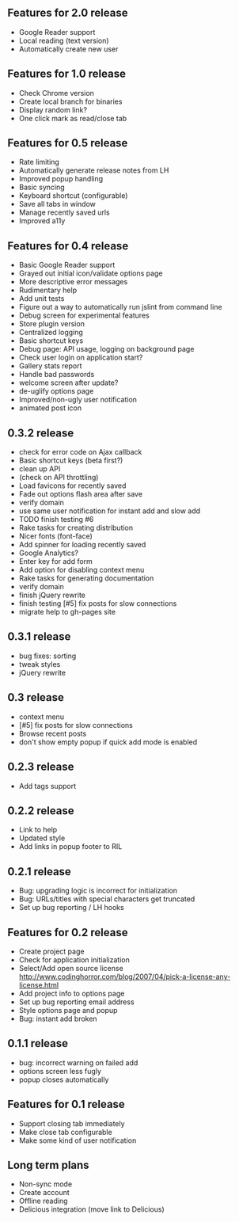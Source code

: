 

Features for 2.0 release
--------------------------
- Google Reader support
- Local reading (text version)       
- Automatically create new user

Features for 1.0 release
--------------------------
- Check Chrome version
- Create local branch for binaries
- Display random link?
- One click mark as read/close tab
                      
Features for 0.5 release
--------------------------
- Rate limiting     
- Automatically generate release notes from LH   
- Improved popup handling                                 
- Basic syncing
- Keyboard shortcut (configurable) 
- Save all tabs in window
- Manage recently saved urls  
- Improved a11y         

Features for 0.4 release
---------------------------
- Basic Google Reader support
- Grayed out initial icon/validate options page
- More descriptive error messages      
- Rudimentary help
- Add unit tests
- Figure out a way to automatically run jslint from command line
- Debug screen for experimental features         
- Store plugin version
- Centralized logging   
- Basic shortcut keys
- Debug page: API usage, logging on background page
- Check user login on application start?
- Gallery stats report
- Handle bad passwords
- welcome screen after update?    
- de-uglify options page
- Improved/non-ugly user notification                                                        
- animated post icon
         
0.3.2 release
-------------
- check for error code on Ajax callback
- Basic shortcut keys (beta first?)
- clean up API
- (check on API throttling)
- Load favicons for recently saved
- Fade out options flash area after save  
- verify domain
- use same user notification for instant add and slow add
- TODO finish testing #6
- Rake tasks for creating distribution
- Nicer fonts (font-face)
- Add spinner for loading recently saved
- Google Analytics?
- Enter key for add form     
- Add option for disabling context menu
- Rake tasks for generating documentation  
- verify domain 
- finish jQuery rewrite
- finish testing [#5] fix posts for slow connections        
- migrate help to gh-pages site                   

0.3.1 release
-------------
- bug fixes: sorting
- tweak styles
- jQuery rewrite

0.3 release
------------- 
- context menu
- [#5] fix posts for slow connections        
- Browse recent posts         
- don't show empty popup if quick add mode is enabled
              
0.2.3 release
-------------
- Add tags support

0.2.2 release
-------------
- Link to help
- Updated style
- Add links in popup footer to RIL

0.2.1 release
-------------
- Bug: upgrading logic is incorrect for initialization
- Bug: URLs/titles with special characters get truncated
- Set up bug reporting / LH hooks

Features for 0.2 release
--------------------------
- Create project page
- Check for application initialization
- Select/Add open source license http://www.codinghorror.com/blog/2007/04/pick-a-license-any-license.html  
- Add project info to options page
- Set up bug reporting email address
- Style options page and popup
- Bug: instant add broken

0.1.1 release
-------------
- bug: incorrect warning on failed add
- options screen less fugly
- popup closes automatically

Features for 0.1 release
--------------------------
- Support closing tab immediately
- Make close tab configurable
- Make some kind of user notification

Long term plans
--------------- 
- Non-sync mode
- Create account
- Offline reading
- Delicious integration (move link to Delicious)